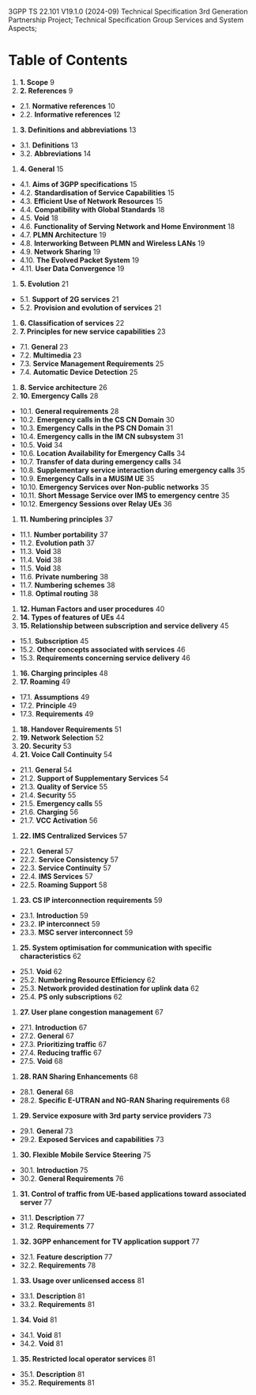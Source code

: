 3GPP TS 22.101 V19.1.0 (2024-09)
Technical Specification
3rd Generation Partnership Project;
Technical Specification Group Services and System Aspects;

# Table of Contents

1. **1. Scope**                                                       9
1. **2. References**                                                  9
  - 2.1. **Normative references**                                      10
  - 2.2. **Informative references**                                    12
1. **3. Definitions and abbreviations**                               13
  - 3.1. **Definitions**                                               13
  - 3.2. **Abbreviations**                                             14
1. **4. General**                                                     15
  - 4.1. **Aims of 3GPP specifications**                               15
  - 4.2. **Standardisation of Service Capabilities**                   15
  - 4.3. **Efficient Use of Network Resources**                        15
  - 4.4. **Compatibility with Global Standards**                       18
  - 4.5. **Void**                                                      18
  - 4.6. **Functionality of Serving Network and Home Environment**     18
  - 4.7. **PLMN Architecture**                                         19
  - 4.8. **Interworking Between PLMN and Wireless LANs**               19
  - 4.9. **Network Sharing**                                           19
  - 4.10. **The Evolved Packet System**                                19
  - 4.11. **User Data Convergence**                                    19
1. **5. Evolution**                                                   21
  - 5.1. **Support of 2G services**                                    21
  - 5.2. **Provision and evolution of services**                       21
1. **6. Classification of services**                                  22
1. **7. Principles for new service capabilities**                     23
  - 7.1. **General**                                                   23
  - 7.2. **Multimedia**                                                23
  - 7.3. **Service Management Requirements**                           25
  - 7.4. **Automatic Device Detection**                                25
1. **8. Service architecture**                                        26
1. **10. Emergency Calls**                                            28
  - 10.1. **General requirements**                                     28
  - 10.2. **Emergency calls in the CS CN Domain**                      30
  - 10.3. **Emergency Calls in the PS CN Domain**                      31
  - 10.4. **Emergency calls in the IM CN subsystem**                   31
  - 10.5. **Void**                                                     34
  - 10.6. **Location Availability for Emergency Calls**                34
  - 10.7. **Transfer of data during emergency calls**                  34
  - 10.8. **Supplementary service interaction during emergency calls** 35
  - 10.9. **Emergency Calls in a MUSIM UE**                            35
  - 10.10. **Emergency Services over Non-public networks**             35
  - 10.11. **Short Message Service over IMS to emergency centre**      35
  - 10.12. **Emergency Sessions over Relay UEs**                       36
1. **11. Numbering principles**                                       37
  - 11.1. **Number portability**                                       37
  - 11.2. **Evolution path**                                           37
  - 11.3. **Void**                                                     38
  - 11.4. **Void**                                                     38
  - 11.5. **Void**                                                     38
  - 11.6. **Private numbering**                                        38
  - 11.7. **Numbering schemes**                                        38
  - 11.8. **Optimal routing**                                          38
1. **12. Human Factors and user procedures**                          40
1. **14. Types of features of UEs**                                   44
1. **15. Relationship between subscription and service delivery**     45
  - 15.1. **Subscription**                                             45
  - 15.2. **Other concepts associated with services**                  46
  - 15.3. **Requirements concerning service delivery**                 46
1. **16. Charging principles**                                        48
1. **17. Roaming**                                                    49
  - 17.1. **Assumptions**                                              49
  - 17.2. **Principle**                                                49
  - 17.3. **Requirements**                                             49
1. **18. Handover Requirements**                                      51
1. **19. Network Selection**                                          52
1. **20. Security**                                                   53
1. **21. Voice Call Continuity**                                      54
  - 21.1. **General**                                                  54
  - 21.2. **Support of Supplementary Services**                        54
  - 21.3. **Quality of Service**                                       55
  - 21.4. **Security**                                                 55
  - 21.5. **Emergency calls**                                          55
  - 21.6. **Charging**                                                 56
  - 21.7. **VCC Activation**                                           56
1. **22. IMS Centralized Services**                                   57
  - 22.1. **General**                                                  57
  - 22.2. **Service Consistency**                                      57
  - 22.3. **Service Continuity**                                       57
  - 22.4. **IMS Services**                                             57
  - 22.5. **Roaming Support**                                          58
1. **23. CS IP interconnection requirements**                         59
  - 23.1. **Introduction**                                             59
  - 23.2. **IP interconnect**                                          59
  - 23.3. **MSC server interconnect**                                  59
1. **25. System optimisation for communication with specific characteristics** 62
  - 25.1. **Void**                                                     62
  - 25.2. **Numbering Resource Efficiency**                            62
  - 25.3. **Network provided destination for uplink data**             62
  - 25.4. **PS only subscriptions**                                    62
1. **27. User plane congestion management**                           67
  - 27.1. **Introduction**                                             67
  - 27.2. **General**                                                  67
  - 27.3. **Prioritizing traffic**                                     67
  - 27.4. **Reducing traffic**                                         67
  - 27.5. **Void**                                                     68
1. **28. RAN Sharing Enhancements**                                   68
  - 28.1. **General**                                                  68
  - 28.2. **Specific E-UTRAN and NG-RAN Sharing requirements**         68
1. **29. Service exposure with 3rd party service providers**          73
  - 29.1. **General**                                                  73
  - 29.2. **Exposed Services and capabilities**                        73
1. **30. Flexible Mobile Service Steering**                           75
  - 30.1. **Introduction**                                             75
  - 30.2. **General Requirements**                                     76
1. **31. Control of traffic from UE-based applications toward associated server** 77
  - 31.1. **Description**                                              77
  - 31.2. **Requirements**                                             77
1. **32. 3GPP enhancement for TV application support**                77
  - 32.1. **Feature description**                                      77
  - 32.2. **Requirements**                                             78
1. **33. Usage over unlicensed access**                               81
  - 33.1. **Description**                                              81
  - 33.2. **Requirements**                                             81
1. **34. Void**                                                       81
  - 34.1. **Void**                                                     81
  - 34.2. **Void**                                                     81
1. **35. Restricted local operator services**                         81
  - 35.1. **Description**                                              81
  - 35.2. **Requirements**                                             81
